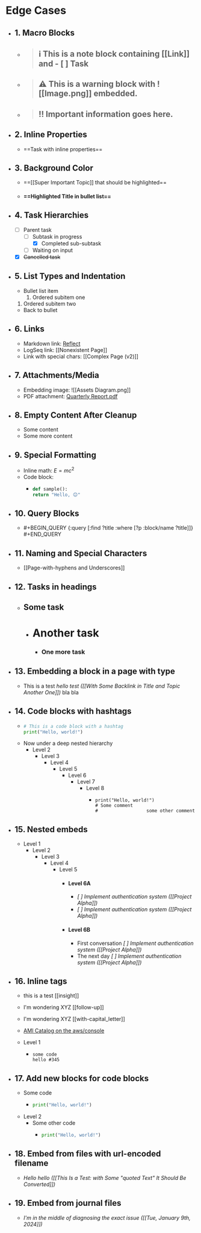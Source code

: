 # Edge Cases

- ## 1. Macro Blocks
  - > ## ℹ️ This is a note block containing [[Link]] and - [ ] Task
  - > ## ⚠️ This is a warning block with ![[Image.png]] embedded.
  - > ## ‼️ Important information goes here.
- ## 2. Inline Properties
  - ==Task with inline properties==
- ## 3. Background Color
  - ==[[Super Important Topic]] that should be highlighted==
  - #### ==Highlighted Title in bullet list==
- ## 4. Task Hierarchies
  - [ ] Parent task
    - [ ] Subtask in progress
      - [x] Completed sub-subtask
    - [ ] Waiting on input
  - [x] ~~Cancelled task~~
- ## 5. List Types and Indentation
  - Bullet list item
    1. Ordered subitem one
  1. Ordered subitem two
  - Back to bullet
- ## 6. Links
  - Markdown link: [Reflect](https://reflect.app)
  - LogSeq link: [[Nonexistent Page]]
  - Link with special chars: [[Complex Page (v2)]]
- ## 7. Attachments/Media
  - Embedding image: ![[Assets Diagram.png]]
  - PDF attachment: [Quarterly Report.pdf](assets/Q1_Report.pdf)
- ## 8. Empty Content After Cleanup
  - Some content
  - Some more content
- ## 9. Special Formatting
  - Inline math: $E = mc^2$
  - Code block:
    - ```python
      def sample():
      return "Hello, 😊"
      ```

- ## 10. Query Blocks
  - #+BEGIN_QUERY
    {:query [:find ?title :where [?p :block/name ?title]]}
    #+END_QUERY

- ## 11. Naming and Special Characters
  - [[Page-with-hyphens and Underscores]]

- ## 12. Tasks in headings
  - ## Some task
    - # Another task
      - ### One more task

- ## 13. Embedding a block in a page with type
  - This is a test _hello test ([[With Some Backlink in Title and Topic Another One]])_ bla bla

- ## 14. Code blocks with hashtags
  - ```python
    # This is a code block with a hashtag
    print("Hello, world!")
    ```
  - Now under a deep nested hierarchy
    - Level 2
      - Level 3
        - Level 4
          - Level 5
            - Level 6
              - Level 7
                - Level 8
                  - ```
                    print("Hello, world!")
                    # Some comment
                    #                  some other comment
                    ```

- ## 15. Nested embeds
  - Level 1
    - Level 2
      - Level 3
        - Level 4
          - Level 5
            - #### Level 6A
              - _[ ] Implement authentication system ([[Project Alpha]])_
              - _[ ] Implement authentication system ([[Project Alpha]])_
            - #### Level 6B
              - First conversation
                _[ ] Implement authentication system ([[Project Alpha]])_
              - The next day
                _[ ] Implement authentication system ([[Project Alpha]])_

- ## 16. Inline tags
  - this is a test [[insight]]
  - I'm wondering XYZ [[follow-up]]
  - I'm wondering XYZ [[with-capital_letter]]

  - [AMI Catalog on the aws/console](https://eu-west-1.console.aws.amazon.com/ec2/home?AMICatalog&region=eu-west-1#AMICatalog:)
  - Level 1
    - ```
      some code
      hello #345
      ```
- ## 17. Add new blocks for code blocks
  - Some code
    - ```python
      print("Hello, world!")
      ```
  - Level 2
    - Some other code
      - ```python
        print("Hello, world!")
        ```
- ## 18. Embed from files with url-encoded filename
  - _Hello hello ([[This Is a Test: with Some "quoted Text" It Should Be Converted]])_
- ## 19. Embed from journal files
  - _I'm in the middle of diagnosing the exact issue ([[Tue, January 9th, 2024]])_
